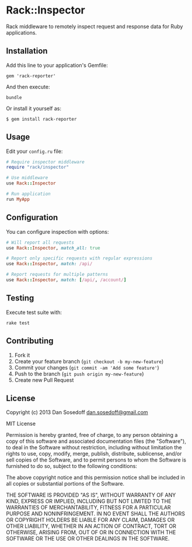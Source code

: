 # Rack::Inspector

Rack middleware to remotely inspect request and response data for Ruby applications.

## Installation

Add this line to your application's Gemfile:

```
gem 'rack-reporter'
```

And then execute:

```
bundle
```

Or install it yourself as:

```
$ gem install rack-reporter
```

## Usage

Edit your `config.ru` file:

```ruby
# Require inspector middleware
require "rack/inspector"

# Use middleware
use Rack::Inspector

# Run application
run MyApp
```

## Configuration

You can configure inspection with options:

```ruby
# Will report all requests
use Rack::Inspector, match_all: true

# Report only specific requests with regular expressions
use Rack::Inspector, match: /api/

# Report requests for multiple patterns
use Rack::Inspector, match: [/api/, /account/]
```

## Testing

Execute test suite with:

```
rake test
```

## Contributing

1. Fork it
2. Create your feature branch (`git checkout -b my-new-feature`)
3. Commit your changes (`git commit -am 'Add some feature'`)
4. Push to the branch (`git push origin my-new-feature`)
5. Create new Pull Request

## License

Copyright (c) 2013 Dan Sosedoff <dan.sosedoff@gmail.com>

MIT License

Permission is hereby granted, free of charge, to any person obtaining
a copy of this software and associated documentation files (the
"Software"), to deal in the Software without restriction, including
without limitation the rights to use, copy, modify, merge, publish,
distribute, sublicense, and/or sell copies of the Software, and to
permit persons to whom the Software is furnished to do so, subject to
the following conditions:

The above copyright notice and this permission notice shall be
included in all copies or substantial portions of the Software.

THE SOFTWARE IS PROVIDED "AS IS", WITHOUT WARRANTY OF ANY KIND,
EXPRESS OR IMPLIED, INCLUDING BUT NOT LIMITED TO THE WARRANTIES OF
MERCHANTABILITY, FITNESS FOR A PARTICULAR PURPOSE AND
NONINFRINGEMENT. IN NO EVENT SHALL THE AUTHORS OR COPYRIGHT HOLDERS BE
LIABLE FOR ANY CLAIM, DAMAGES OR OTHER LIABILITY, WHETHER IN AN ACTION
OF CONTRACT, TORT OR OTHERWISE, ARISING FROM, OUT OF OR IN CONNECTION
WITH THE SOFTWARE OR THE USE OR OTHER DEALINGS IN THE SOFTWARE.